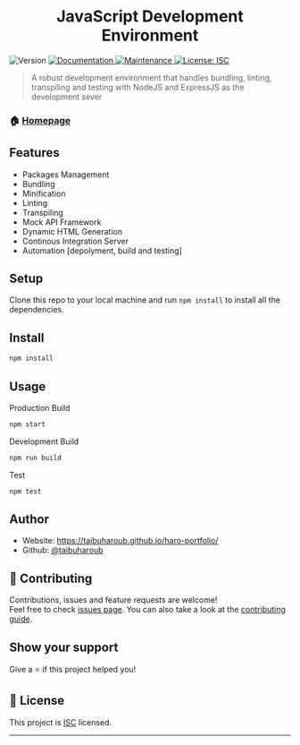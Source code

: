 <h1 align="center">JavaScript Development Environment</h1>
<p>
  <img alt="Version" src="https://img.shields.io/badge/version-1.0.0-blue.svg?cacheSeconds=2592000" />
  <a href="https://github.com/taibuharoub/js-dev-env#readme" target="_blank">
    <img alt="Documentation" src="https://img.shields.io/badge/documentation-yes-brightgreen.svg" />
  </a>
  <a href="https://github.com/taibuharoub/js-dev-env/graphs/commit-activity" target="_blank">
    <img alt="Maintenance" src="https://img.shields.io/badge/Maintained%3F-yes-green.svg" />
  </a>
  <a href="https://github.com/taibuharoub/js-dev-env/blob/master/LICENSE" target="_blank">
    <img alt="License: ISC" src="https://img.shields.io/github/license/taibuharoub/js-dev-env" />
  </a>
</p>

> A robust development environment that handles bundling, linting, transpiling and testing with NodeJS and ExpressJS as the development sever

### 🏠 [Homepage](https://github.com/taibuharoub/js-dev-env#readme)

## Features
- Packages Management
- Bundling
- Minification
- Linting
- Transpiling
- Mock API Framework
- Dynamic HTML Generation
- Continous Integration Server
- Automation [depolyment, build and testing]

## Setup
Clone this repo to your local machine and run `npm install` to install all the dependencies.

## Install

```sh
npm install
```

## Usage
Production Build
```sh
npm start
```
Development Build
```sh
npm run build
```
Test
```sh
npm test
```
## Author

* Website: https://taibuharoub.github.io/haro-portfolio/
* Github: [@taibuharoub](https://github.com/taibuharoub)

## 🤝 Contributing

Contributions, issues and feature requests are welcome!<br />Feel free to check [issues page](https://github.com/taibuharoub/js-dev-env/issues). You can also take a look at the [contributing guide](https://github.com/taibuharoub/js-dev-env/blob/master/CONTRIBUTING.md).

## Show your support

Give a ⭐️ if this project helped you!

## 📝 License

This project is [ISC](https://github.com/taibuharoub/js-dev-env/blob/master/LICENSE) licensed.

***
